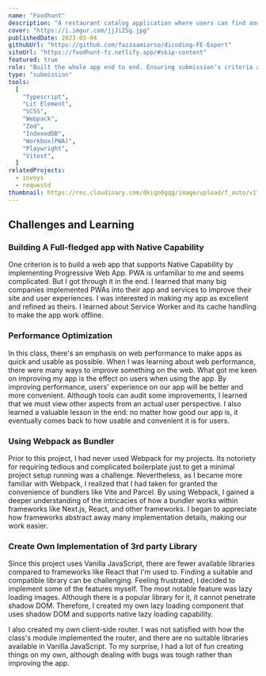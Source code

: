```yaml
---
name: "Foodhunt"
description: "A restaurant catalog application where users can find and search for their favorite restaurants. This project is a final project submission for Dicoding Frontend Expert Class."
cover: "https://i.imgur.com/jjJiZSg.jpg"
publishedDate: 2023-03-04
githubUrl: "https://github.com/fazzaamiarso/dicoding-FE-Expert"
siteUrl: "https://foodhunt-fz.netlify.app/#skip-content"
featured: true
role: "Built the whole app end to end. Ensuring submission's criteria are implemented."
type: "submission"
tools:
  [
    "Typescript",
    "Lit Element",
    "SCSS",
    "Webpack",
    "Zod",
    "IndexedDB",
    "Workbox(PWA)",
    "Playwright",
    "Vitest",
  ]
relatedProjects:
  - invoys
  - requestd
thumbnail: https://res.cloudinary.com/dkiqn0gqg/image/upload/f_auto/v1720382623/fazzaamiarso.com-astro/projects/foodhunt/fh-logo_ahhp7l.webp
---
```


## Challenges and Learning

### Building A Full-fledged app with Native Capability

One criterion is to build a web app that supports Native Capability by implementing Progressive Web App. PWA is unfamiliar to me and seems complicated. But I got through it in the end.
I learned that many big companies implemented PWAs into their app and services to improve their site and user experiences. I was interested in making my app as excellent and refined as theirs. I learned about Service Worker and its cache handling to make the app work offline.

### Performance Optimization

In this class, there's an emphasis on web performance to make apps as quick and usable as possible. When I was learning about web performance, there were many ways to improve something on the web. What got me keen on improving my app is the effect on users when using the app. By improving performance, users' experience on our app will be better and more convenient. Although tools can audit some improvements, I learned that we must view other aspects from an actual user perspective. I also learned a valuable lesson in the end: no matter how good our app is, it eventually comes back to how usable and convenient it is for users.

### Using Webpack as Bundler

Prior to this project, I had never used Webpack for my projects. Its notoriety for requiring tedious and complicated boilerplate just to get a minimal project setup running was a challenge. Nevertheless, as I became more familiar with Webpack, I realized that I had taken for granted the convenience of bundlers like Vite and Parcel.
By using Webpack, I gained a deeper understanding of the intricacies of how a bundler works within frameworks like Next.js, React, and other frameworks. I began to appreciate how frameworks abstract away many implementation details, making our work easier.

### Create Own Implementation of 3rd party Library

Since this project uses Vanilla JavaScript, there are fewer available libraries compared to frameworks like React that I'm used to. Finding a suitable and compatible library can be challenging.
Feeling frustrated, I decided to implement some of the features myself. The most notable feature was lazy loading images. Although there is a popular library for it, it cannot penetrate shadow DOM. Therefore, I created my own lazy loading component that uses shadow DOM and supports native lazy loading capability.

I also created my own client-side router. I was not satisfied with how the class's module implemented the router, and there are no suitable libraries available in Vanilla JavaScript. To my surprise, I had a lot of fun creating things on my own, although dealing with bugs was tough rather than improving the app.
